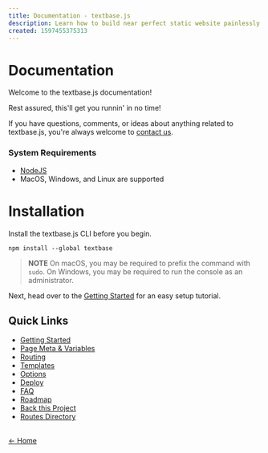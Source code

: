```yaml
---
title: Documentation - textbase.js
description: Learn how to build near perfect static website painlessly fast in the textbase.js documentation. Built in textbase.js.
created: 1597455375313
---
```


# Documentation

Welcome to the textbase.js documentation!

Rest assured, this'll get you runnin' in no time!

<!-- > **NOTE** Our website always runs runs the latest, nightly version of textbase.js. Explore it to test the speed, design, and abilty. -->

If you have questions, comments, or ideas about anything related to textbase.js, you're always welcome to [contact us](/contact).

### System Requirements

- [NodeJS](http://nodejs.org/)
- MacOS, Windows, and Linux are supported

# Installation

Install the textbase.js CLI before you begin.

```
npm install --global textbase
```

> **NOTE** On macOS, you may be required to prefix the command with `sudo`. On Windows, you may be required to run the console as an administrator.

Next, head over to the [Getting Started](/docs/start) for an easy setup tutorial.

## Quick Links

- [Getting Started](/docs/start)
- [Page Meta & Variables](/docs/meta)
- [Routing](/docs/routing)
- [Templates](/docs/templates)
- [Options](/docs/options)
- [Deploy](/docs/deploy)
- [FAQ](/docs/faq)
- [Roadmap](/docs/roadmap)
- [Back this Project](/back)
- [Routes Directory](/_routes.html)

<br /> [&larr; Home](/)
